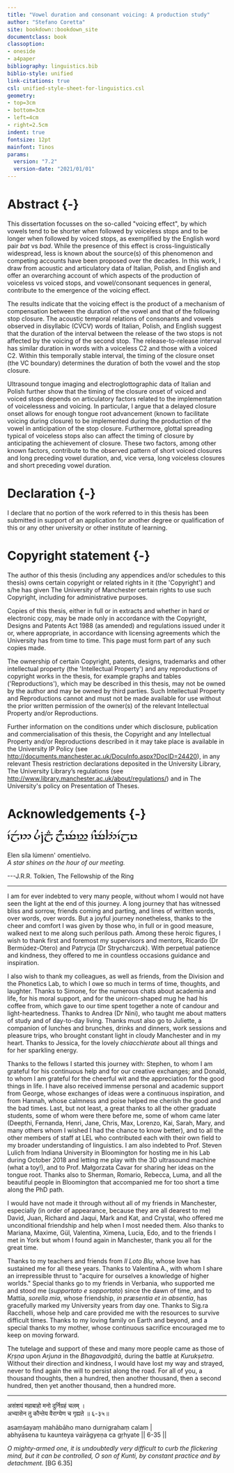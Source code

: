 ```yaml
---
title: "Vowel duration and consonant voicing: A production study"
author: "Stefano Coretta"
site: bookdown::bookdown_site
documentclass: book
classoption:
- oneside
- a4paper
bibliography: linguistics.bib
biblio-style: unified
link-citations: true
csl: unified-style-sheet-for-linguistics.csl
geometry:
- top=3cm
- bottom=3cm
- left=4cm
- right=2.5cm
indent: true
fontsize: 12pt
mainfont: Tinos
params:
  version: "7.2"
  version-date: "2021/01/01"
---
```




# Abstract {-}

This dissertation focusses on the so-called "voicing effect", by which vowels tend to be shorter when followed by voiceless stops and to be longer when followed by voiced stops, as exemplified by the English word pair *bat* vs *bad*.
While the presence of this effect is cross-linguistically widespread, less is known about the source(s) of this phenomenon and competing accounts have been proposed over the decades.
In this work, I draw from acoustic and articulatory data of Italian, Polish, and English and offer an overarching account of which aspects of the production of voiceless vs voiced stops, and vowel/consonant sequences in general, contribute to the emergence of the voicing effect.

The results indicate that the voicing effect is the product of a mechanism of compensation between the duration of the vowel and that of the following stop closure.
The acoustic temporal relations of consonants and vowels observed in disyllabic (CV́CV) words of Italian, Polish, and English suggest that the duration of the interval between the release of the two stops is not affected by the voicing of the second stop.
The release-to-release interval has similar duration in words with a voiceless C2 and those with a voiced C2.
Within this temporally stable interval, the timing of the closure onset (the VC boundary) determines the duration of both the vowel and the stop closure.

Ultrasound tongue imaging and electroglottographic data of Italian and Polish further show that the timing of the closure onset of voiced and voiced stops depends on articulatory factors related to the implementation of voicelessness and voicing.
In particular, I argue that a delayed closure onset allows for enough tongue root advancement (known to facilitate voicing during closure) to be implemented during the production of the vowel in anticipation of the stop closure.
Furthermore, glottal spreading typical of voiceless stops also can affect the timing of closure by anticipating the achievement of closure.
These two factors, among other known factors, contribute to the observed pattern of short voiced closures and long preceding vowel duration, and, vice versa, long voiceless closures and short preceding vowel duration.

# Declaration {-}

I declare that no portion of the work referred to in this thesis has been submitted in support of an application for another degree or qualification of this or any other university or other institute of learning.

# Copyright statement {-}

The author of this thesis (including any appendices and/or schedules to this thesis) owns certain copyright or related rights in it (the 'Copyright') and s/he has given The University of Manchester certain rights to use such Copyright, including for administrative purposes.

Copies of this thesis, either in full or in extracts and whether in hard or electronic copy, may be made only in accordance with the Copyright, Designs and Patents Act 1988 (as amended) and regulations issued under it or, where appropriate, in accordance with licensing agreements which the University has from time to time. This page must form part of any such copies made.

The ownership of certain Copyright, patents, designs, trademarks and other intellectual property (the 'Intellectual Property') and any reproductions of copyright works in the thesis, for example graphs and tables ('Reproductions'), which may be described in this thesis, may not be owned by the author and may be owned by third parties. Such Intellectual Property and Reproductions cannot and must not be made available for use without the prior written permission of the owner(s) of the relevant Intellectual Property and/or Reproductions.

Further information on the conditions under which disclosure, publication and commercialisation of this thesis, the Copyright and any Intellectual Property and/or Reproductions described in it may take place is available in the University IP Policy (see <http://documents.manchester.ac.uk/DocuInfo.aspx?DocID=24420>), in any relevant Thesis restriction declarations deposited in the University Library, The University Library’s regulations (see <http://www.library.manchester.ac.uk/about/regulations/>) and in The University's policy on Presentation of Theses.

# Acknowledgements {-}


<img src="img/tengwar.svg" alt="elen sila lumeann-omentielvo" width=300>

Elen síla lúmenn' omentielvo.\
*A star shines on the hour of our meeting.*

---J.R.R. Tolkien, The Fellowship of the Ring

--------

I am for ever indebted to very many people, without whom I would not have seen the light at the end of this journey.
A long journey that has witnessed bliss and sorrow, friends coming and parting, and lines of written words, over words, over words.
But a joyful journey nonetheless, thanks to the cheer and comfort I was given by those who, in full or in good measure, walked next to me along such perilous path.
Among these heroic figures, I wish to thank first and foremost my supervisors and mentors, Ricardo (Dr Bermúdez-Otero) and Patrycja (Dr Strycharczuk).
With perpetual patience and kindness, they offered to me in countless occasions guidance and inspiration.

I also wish to thank my colleagues, as well as friends, from the Division and the Phonetics Lab, to which I owe so much in terms of time, thoughts, and laughter.
Thanks to Simone, for the numerous chats about academia and life, for his moral support, and for the unicorn-shaped mug he had his coffee from, which gave to our time spent together a note of candour and light-heartedness.
Thanks to Andrea (Dr Nini), who taught me about matters of study and of day-to-day living.
Thanks must also go to Juliette, a companion of lunches and brunches, drinks and dinners, work sessions and pleasure trips, who brought constant light in cloudy Manchester and in my heart.
Thanks to Jessica, for the lovely *chiacchierate* about all things and for her sparkling energy.

Thanks to the fellows I started this journey with: Stephen, to whom I am grateful for his continuous help and for our creative exchanges; and Donald, to whom I am grateful for the cheerful wit and the appreciation for the good things in life.
I have also received immense personal and academic support from George, whose exchanges of ideas were a continuous inspiration, and from Hannah, whose calmness and poise helped me cherish the good and the bad times.
Last, but not least, a great thanks to all the other graduate students, some of whom were there before me, some of whom came later (Deepthi, Fernanda, Henri, Jane, Chris, Max, Lorenzo, Kai, Sarah, Mary, and many others whom I wished I had the chance to know better), and to all the other members of staff at LEL who contributed each with their own field to my broader understanding of linguistics.
I am also indebted to Prof. Steven Lulich from Indiana University in Bloomington for hosting me in his Lab during October 2018 and letting me play with the 3D ultrasound machine (what a toy!), and to Prof. Małgorzata Ćavar for sharing her ideas on the tongue root.
Thanks also to Sherman, Romario, Rebecca, Luma, and all the beautiful people in Bloomington that accompanied me for too short a time along the PhD path.

I would have not made it through without all of my friends in Manchester, especially (in order of appearance, because they are all dearest to me) David, Juan, Richard and Jaqui, Mark and Kat, and Crystal, who offered me unconditional friendship and help when I most needed them. Also thanks to Mariana, Maxime, Gül, Valentina, Ximena, Lucia, Edo, and to the friends I met in York but whom I found again in Manchester, thank you all for the great time.

Thanks to my teachers and friends from *Il Loto Blu*, whose love has sustained me for all these years.
Thanks to Valentina A., with whom I share an irrepressible thrust to "acquire for ourselves a knowledge of higher worlds."
Special thanks go to my friends in Verbania, who supported me and stood me (*supportato e sopportato*) since the dawn of time, and to Mattia, *sorella mia*, whose friendship, *in præsentia et in absentia*, has gracefully marked my University years from day one.
Thanks to Sig.ra Racchelli, whose help and care provided me with the resources to survive difficult times.
Thanks to my loving family on Earth and beyond, and a special thanks to my mother, whose continuous sacrifice encouraged me to keep on moving forward.

The tutelage and support of these and many more people came as those of *Kṛṣṇa* upon *Arjuna* in the *Bhagavadgitā*, during the battle at *Kurukṣetra*.
Without their direction and kindness, I would have lost my way and strayed, never to find again the will to persist along the road.
For all of you, a thousand thoughts, then a hundred, then another thousand, then a second hundred, then yet another thousand, then a hundred more.

--------

असंशयं महाबाहो मनो दुर्निग्रहं चलम् ।\
अभ्यासेन तु कौन्तेय वैराग्येण च गृह्यते ॥ ६-३५॥

asaṃśayaṃ mahābāho mano durnigrahaṃ calam |\
abhyāsena tu kaunteya vairāgyeṇa ca gṛhyate || 6-35 ||

*O mighty-armed one, it is undoubtedly very difficult to curb the flickering mind, but it can be controlled, O son of Kunti, by constant practice and by detachment.* [BG 6.35]
